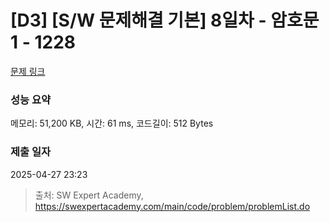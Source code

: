 # [D3] [S/W 문제해결 기본] 8일차 - 암호문1 - 1228 

[문제 링크](https://swexpertacademy.com/main/code/problem/problemDetail.do?contestProbId=AV14w-rKAHACFAYD) 

### 성능 요약

메모리: 51,200 KB, 시간: 61 ms, 코드길이: 512 Bytes

### 제출 일자

2025-04-27 23:23



> 출처: SW Expert Academy, https://swexpertacademy.com/main/code/problem/problemList.do
